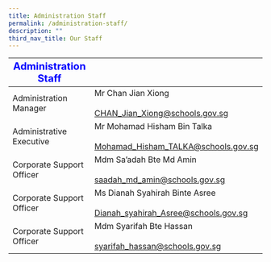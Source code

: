 ```yaml
---
title: Administration Staff
permalink: /administration-staff/
description: ""
third_nav_title: Our Staff
---
```

|   <strong style="color: blue; font-size: 20px;">Administration Staff</strong>                        |                                                                            |
|---------------------------|----------------------------------------------------------------------------|
| Administration Manager    | Mr Chan Jian Xiong<br><br><a href="mailto:CHAN_Jian_Xiong@schools.gov.sg">CHAN_Jian_Xiong@schools.gov.sg</a>                   |
| Administrative Executive  | Mr Mohamad Hisham Bin Talka<br><br><a href="mailto:Mohamad_Hisham_TALKA@schools.gov.sg">Mohamad_Hisham_TALKA@schools.gov.sg</a>     |
| Corporate Support Officer | Mdm Sa’adah  Bte Md Amin<br><br><a href="mailto:saadah_md_amin@schools.gov.sg">saadah_md_amin@schools.gov.sg</a>              |
| Corporate Support Officer| Ms Dianah Syahirah Binte Asree<br><br><a href="mailto:Dianah_syahirah_Asree@schools.gov.sg">Dianah_syahirah_Asree@schools.gov.sg</a> |
| Corporate Support Officer | Mdm Syarifah Bte Hassan<br><br><a href="mailto:syarifah_hassan@schools.gov.sg">syarifah_hassan@schools.gov.sg</a>              |



